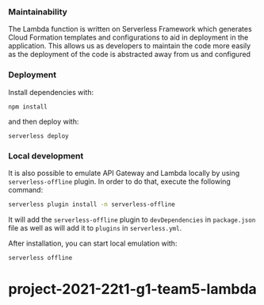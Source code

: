 ### Maintainability
The Lambda function is written on Serverless Framework which generates Cloud Formation templates and configurations to aid in deployment in the application. This allows us as developers to maintain the code more easily as the deployment of the code is abstracted away from us and configured

### Deployment

Install dependencies with:

```
npm install
```

and then deploy with:

```
serverless deploy
```


### Local development

It is also possible to emulate API Gateway and Lambda locally by using `serverless-offline` plugin. In order to do that, execute the following command:

```bash
serverless plugin install -n serverless-offline
```

It will add the `serverless-offline` plugin to `devDependencies` in `package.json` file as well as will add it to `plugins` in `serverless.yml`.

After installation, you can start local emulation with:

```
serverless offline
```

# project-2021-22t1-g1-team5-lambda
